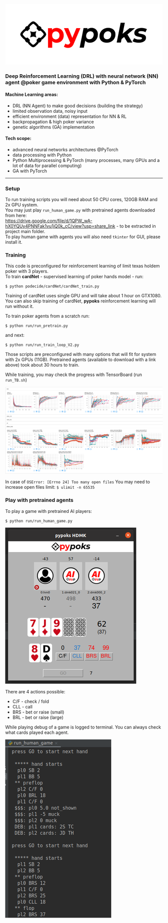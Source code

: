 ![](images/pypoks_logo.png)

### Deep Reinforcement Learning (DRL) with neural network (NN) agent @poker game environment with Python & PyTorch

#### Machine Learning areas:
- DRL (NN Agent) to make good decisions (building the strategy)
- limited observation data, noisy input
- efficient environment (data) representation for NN & RL 
- backpropagation & high poker variance
- genetic algorithms (GA) implementation  

#### Tech scope:
- advanced neural networks architectures @PyTorch
- data processing with Python
- Python Multiprocessing & PyTorch (many processes, many GPUs and a lot of data for parallel computing)
- GA with PyTorch

---

### Setup

To run training scripts you will need about 50 CPU cores, 120GB RAM and 2x GPU system.<br>
You may just play `run_human_game.py` with pretrained agents downloaded from here:<br>
https://drive.google.com/file/d/1QPW_wA-hX0YQUy4PNNFak1vu1jQ0k_cC/view?usp=share_link - to be extracted in project main folder.<br>
To play human game with agents you will also need `tkinter` for GUI, please install it.


### Training
This code is preconfigured for reinforcement learning of limit texas holdem poker with 3 players.<br>
To train **cardNet** - supervised learning of poker hands model - run:

```
$ python podecide/cardNet/cardNet_train.py
```
Training of cardNet uses single GPU and will take about 1 hour on GTX1080.
You can also skip training of cardNet, **pypoks** reinforcement learning will run without it.

To train poker agents from a scratch run:

```
$ python run/run_pretrain.py
```
and next:
```
$ python run/run_train_loop_V2.py
```

Those scripts are preconfigured with many options that will fit for system with 2x GPUs (11GB).
Pretrained agents (available to download with a link above) took about 30 hours to train.<br>

While training, you may check the progress with TensorBoard (run `run_TB.sh`)

![](images/pypoksTB.png)

In case of `OSError: [Errno 24] Too many open files` You may need to increase open files limit: `$ ulimit -n 65535`

### Play with pretrained agents

To play a game with pretrained AI players:
```
$ python run/run_human_game.py
```
![](images/pypoks_HDMK.png)

There are 4 actions possible:
- C/F - check / fold
- CLL - call
- BRS - bet or raise (small)
- BRL - bet or raise (large)

While playing debug of a game is logged to terminal. You can always check what cards played each agent.

![](images/terminal_HDMK.png)